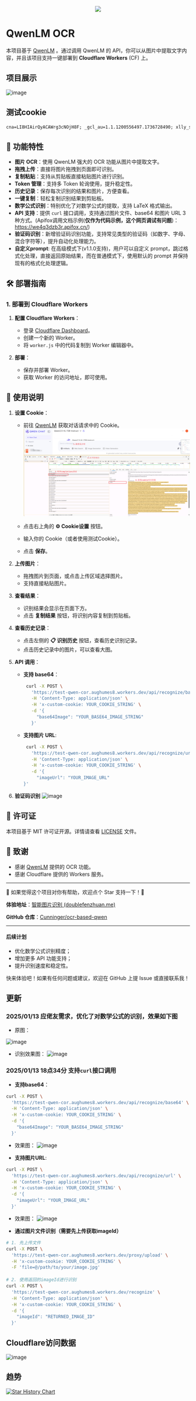<div align="center"> <img src="https://github.com/Cunninger/ocr-based-qwen/blob/main/ocr.png?raw=true" width="120"> </div>


#               QwenLM OCR 


本项目基于 [QwenLM](https://chat.qwenlm.ai/) 。通过调用 QwenLM 的 API，你可以从图片中提取文字内容，并且该项目支持一键部署到 **Cloudflare Workers** (CF) 上。

## 项目展示
![image](https://github.com/user-attachments/assets/9e794686-f914-4fb7-9931-1ada7c22bb2d)
## 测试cookie
```txt
cna=LI8HIAirQyACAWrg3cNOjH8F; _gcl_au=1.1.1200556497.1736728490; xlly_s=1; acw_tc=c2b96feb4d2929a1649ea96dc00590956477696933f61783d23e6c95429ecf74; x-ap=ap-southeast-1; token=eyJhbGciOiJIUzI1NiIsInR5cCI6IkpXVCJ9.eyJpZCI6IjUzZTk0Nzg4LWMwM2QtNDY4Mi05OTNhLWE0ZDNjNGUyZDY0OSIsImV4cCI6MTc0MTE0ODM0MX0.-2hF4l1iJf8r5U6UzoXyc-TFqx0i5luWmtJk0kk8T5o; ssxmod_itna=Yq+hqIxjx=AKi7eitD8IDCWBfbxxl4BtGRDeq7tDRDFqApxDHmLWxoDUxxu2hE80DD0ADnG3BUxGN4tDxiNDAg40iDC4mL37ezTxthtQQhgDCTYCu2rpTCGGE7P3rnTE0M25BA6w3KxxGLDY=DCqhxl4eD4R3Dt4DIDAYDDxDWFeGIDGYD7hb=ymbDm44aYxGy3nbDA3TDbhb5xitYDDUAKeG2igbhDDNheFY49GG7yC0OorHDAqh==GbDjqPD/RxLP+bkXtkh/CTA=BapCeaWxBQD7we3xYE4c=IdqZawfiEwDELx0De/iGKGxdYmPlvzYKGlpVGGoWDqjqQlXnlvnnPDDc=Y9=buiDrP3KYtvS85lmHQDxPoGb0rz0THimDgri0i8B0=nxNCDtYDb30eDBeIG4/g8BvDD; ssxmod_itna2=Yq+hqIxjx=AKi7eitD8IDCWBfbxxl4BtGRDeq7tDRDFqApxDHmLWxoDUxxu2hE80DD0ADnG3BDxDfk7K7e5xDLiARWCTe9A4D/9o1+WeqlSGSWe4dTPhBUq4kzjyE41MPvWM=BtDwWHWiQ4B+GVChGZYlDDoA6gCj2VGnQeqqxeBSiqeT69Cg2Q6qrEGqv/DTQR8MRo3m3E7Gd7mf42Re2lYpNic=beSRp3tCDgWT7khOXGqf2lBpre5BtExlRw6cUwWwDxNSFUl/8Un/RGZz8/jLk2t1XZC79Eb7iRTPTMPn5MTHW2fs1DlsH0z9RxCLW1Rdb2QFhd9biugr+2aTW1oeYAbtORQNMW43+m2Gcb=TuFtQGqhiTqrNfdwSOe8WHSWTr7cRaw833Yzw31d4iN+Q9OO7izUj1uSdYrh4dIvx5CwYD45Vji4EbkiaNQQGbt1hDa8Ymmda3r3lThChY8Nm2IscznS+mS43izuLzUYN94syC3tQi03=u3Q6az931moHSOLY3OFPKoMjqMUDbtebxw=rT2rBAv08uRkWHzFtGp2lUSSb3z41pTZcx/8NB3jD+XnIpLFEw8bv4r58wRLLwubFTQ9cPDv+9k36tvoCYXlso4qGA44E3y737YNBDmUct2Iahxq76iTrlGotG1NBBN=Tx4hkA2Zp887gfc4Tp8V1wGCf49XeA=0Xu3uIKqYQADh0ABmqlQ4w=YVlDPjO9KH2xaG3C8ID5DeY41AxMxR2NIGhSD+5q0UQGx0Ue4dAi0DwbY+f7n1Gwz014LQ2DY+42xI2zG5TmhfDtXehC40aWxfDi0xIGNQ3gGkYeu2fAfADwY31mkAooDxD; SERVERID=da7472215188c88fe194f138f1242089|1738557149|1738556339; SERVERCORSID=da7472215188c88fe194f138f1242089|1738557149|1738556339; isg=BBcXHLltPM7zv7hi-FnT0HW6pothXOu-LIccEmlG4eZGmDrabS7mDq_--ziGPsM2; tfstk=gxYniE986HSQfEpYpd7Icypow5otjW_5cLUReaBrbOW6JLnCehbygKjRyBdPr4XN8gtde9BlrQ9m6x3xkBOCPgkxHqIXCrTVlurzY8QNb_blTz_06LRCPaktd3lv5B9qU3M64alG7_fz8aWFTPlGZsXPz9SzQl5VQT7yU9SaQ617YJzUzRlGNOWPzaJP7jQ8r9CV1FkgVOPK4CrD_6jh3BWH9KLadGrBiO4zzFjfxtuAIzzyS6Ot3kbuo0B2c9IACduT-aANZKfDKRkGzCYBoG8ECzvDIn7G1hMuqtxy9ntPjXueswXhmFI0Zk7H4pTlAHVSGC7eCn6fYcM1seLAqtsgQvR9s9SDqpH_z9KD_djvWRUA7I-GSgozbo5IVz1ZwFr7VM51stK4FEPS3FZLvfcg0MIF16r-sfq7VM51sthisoJlY11U2
```
## 🚀 功能特性

- **图片 OCR**：使用 QwenLM 强大的 OCR 功能从图片中提取文字。
- **拖拽上传**：直接将图片拖拽到页面即可识别。
- **复制粘贴**：支持从剪贴板直接粘贴图片进行识别。
- **Token 管理**：支持多 Token 轮询使用，提升稳定性。
- **历史记录**：保存每次识别的结果和图片，方便查看。
- **一键复制**：轻松复制识别结果到剪贴板。
- **数学公式识别**：特别优化了对数学公式的提取，支持 LaTeX 格式输出。
- **API 支持**：提供 `curl` 接口调用，支持通过图片文件、base64 和图片 URL 3种方式。(Apifox调用文档示例(**仅作为代码示例，这个网页调试有问题**)：https://we4q3dzb3r.apifox.cn/)
- **验证码识别**：新增验证码识别功能，支持常见类型的验证码（如数字、字母、混合字符等），提升自动化处理能力。
- **自定义prompt**: 在高级模式下(v1.1.0支持)，用户可以自定义 prompt，跳过格式化处理，直接返回原始结果，而在普通模式下，使用默认的 prompt 并保持现有的格式化处理逻辑。
## 🛠️ 部署指南

### 1. 部署到 Cloudflare Workers

1. **配置 Cloudflare Workers**：
   - 登录 [Cloudflare Dashboard](https://dash.cloudflare.com/)。
   - 创建一个新的 Worker。
   - 将 `worker.js` 中的代码复制到 Worker 编辑器中。

2. **部署**：
   - 保存并部署 Worker。
   - 获取 Worker 的访问地址，即可使用。

## 🧩 使用说明

1. **设置 Cookie**：
   - 前往 [QwenLM](https://chat.qwenlm.ai/) 获取对话请求中的 Cookie。
   ![alt text](image.png)

   - 点击右上角的 **⚙️ Cookie设置** 按钮。
   - 输入你的 Cookie（或者使用测试Cookie）。
   - 点击 **保存**。

2. **上传图片**：
   - 拖拽图片到页面，或点击上传区域选择图片。
   - 支持直接粘贴图片。

3. **查看结果**：
   - 识别结果会显示在页面下方。
   - 点击 **复制结果** 按钮，将识别内容复制到剪贴板。

4. **查看历史记录**：
   - 点击左侧的 **📋 识别历史** 按钮，查看历史识别记录。
   - 点击历史记录中的图片，可以查看大图。

5. **API 调用**：
   - **支持 base64**：
     ```bash
      curl -X POST \
        'https://test-qwen-cor.aughumes8.workers.dev/api/recognize/base64' \
        -H 'Content-Type: application/json' \
        -H 'x-custom-cookie: YOUR_COOKIE_STRING' \
        -d '{
          "base64Image": "YOUR_BASE64_IMAGE_STRING"
        }'
     ```
   - **支持图片 URL**:
     ```bash
      curl -X POST \
        'https://test-qwen-cor.aughumes8.workers.dev/api/recognize/url' \
        -H 'Content-Type: application/json' \
        -H 'x-custom-cookie: YOUR_COOKIE_STRING' \
        -d '{
          "imageUrl": "YOUR_IMAGE_URL"
     }'
     ```
6. **验证码识别**
![image](https://github.com/user-attachments/assets/66f24d52-6263-446c-b371-cc2e65c9277c)


## 📜 许可证

本项目基于 MIT 许可证开源。详情请查看 [LICENSE](LICENSE) 文件。

## 🙏 致谢

- 感谢 [QwenLM](https://chat.qwenlm.ai/) 提供的 OCR 功能。
- 感谢 Cloudflare 提供的 Workers 服务。

---

🌟 如果觉得这个项目对你有帮助，欢迎点个 Star 支持一下！🌟

**体验地址**：[智能图片识别 (doublefenzhuan.me)](https://ocr.doublefenzhuan.me/)

**GitHub 仓库**：[Cunninger/ocr-based-qwen](https://github.com/Cunninger/ocr-based-qwen)

---

#### 后续计划
- 优化数学公式识别精度；
- 增加更多 API 功能支持；
- 提升识别速度和稳定性。

快来体验吧！如果有任何问题或建议，欢迎在 GitHub 上提 Issue 或直接联系我！

## 更新
### 2025/01/13 应佬友需求，优化了对数学公式的识别，效果如下图
- 原图：
    
![image](https://github.com/user-attachments/assets/9841509d-be56-4eb9-aafa-4d4ca5555c2e)

- 识别效果图：
![image](https://github.com/user-attachments/assets/2340dc6d-9156-4866-aa53-cdfd1911a651)


### 2025/01/13 18点34分 支持`curl`接口调用
- **支持base64**：
```bash
curl -X POST \
  'https://test-qwen-cor.aughumes8.workers.dev/api/recognize/base64' \
  -H 'Content-Type: application/json' \
  -H 'x-custom-cookie: YOUR_COOKIE_STRING' \
  -d '{
    "base64Image": "YOUR_BASE64_IMAGE_STRING"
  }'
```
- 效果图：
![image](https://github.com/user-attachments/assets/363afb39-444b-4308-a2bd-55831df81b6f)

- **支持图片URL**:
```bash
curl -X POST \
  'https://test-qwen-cor.aughumes8.workers.dev/api/recognize/url' \
  -H 'Content-Type: application/json' \
  -H 'x-custom-cookie: YOUR_COOKIE_STRING' \
  -d '{
    "imageUrl": "YOUR_IMAGE_URL"
  }'
```
- 效果图：
![image](https://github.com/user-attachments/assets/a816085e-8a52-4425-b02c-94ea543bf95b)

- **通过图片文件识别（需要先上传获取imageId）**
```bash
# 1. 先上传文件
curl -X POST \
  'https://test-qwen-cor.aughumes8.workers.dev/proxy/upload' \
  -H 'x-custom-cookie: YOUR_COOKIE_STRING' \
  -F 'file=@/path/to/your/image.jpg'

# 2. 使用返回的imageId进行识别
curl -X POST \
  'https://test-qwen-cor.aughumes8.workers.dev/recognize' \
  -H 'Content-Type: application/json' \
  -H 'x-custom-cookie: YOUR_COOKIE_STRING' \
  -d '{
    "imageId": "RETURNED_IMAGE_ID"
  }'
```
## Cloudflare访问数据
![image](https://github.com/user-attachments/assets/bb456075-6107-47ee-a361-a0edba532c38)

## 趋势
[![Star History Chart](https://api.star-history.com/svg?repos=cunninger/ocr-based-qwen&type=Date)](https://star-history.com/#Cunninger/ocr-based-qwen&Date)
